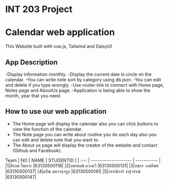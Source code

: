 # INT 203 Project

# Calendar web application 
This Website built with vue.js, Tailwind and DaisyUI 
## App Description
-Display information monthly.
-Display the current date in circle on the calendar.
-You can write note sort by category using db.json.
-You can edit and delete if you type wrongly.
-Use router-link to connect with Home page, Notes page and AboutUs page.
-Application is being able to show the month, year that you need.

## How to use our web application
- The Home page will display the calendar also you can click buttons to view the function of the calendar.
- The Note page you can write about routine you do each day also you can edit and delete note that you want to.
- The About us page will display the creator of the website and contact (Github and Facebook).

Team 
| NO   | NAME                 | STUDENTID   |
| :--: | -------------------- | ----------- |
|1|สิรภพ ไพเราะ   |63130500118| 
|2|อมรพงษ์ ดวงฉวี  |63130500131|
|3|กชกร วงค์ทิพย์   |63130500137|
|4|ดรัณ มหาวนากูล  |63130500141|
|5|กรรณิการ์ งาสุวรรณ์ |63130500147|


